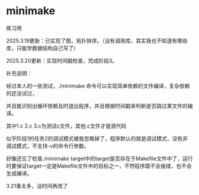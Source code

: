 # minimake
练习用

2025.3.19更新：已实现了图，拓扑排序。（没有调用库，其实我也不知道有哪些库，只能学数据结构自己写了）

2025.3.20更新：实现时间戳检查，完成阶段3。

补充说明：

经过本人的一些测试，./minimake <target> 命令可以实现简单依赖的文件编译，复杂依赖的还没试过，

并且能识别出循环依赖及时退出程序，并且根据时间戳来判断是否跳过某文件的编译。

其中1.c 2.c 3.c为测试c文件，其他.c文件才是源代码

似乎阶段1的任务2的调试模式被我忽略掉了，程序默认的就是调试模式，没有非调试模式，不支持-v的命令行参数。

好像还忘了检查./minimake target中的target是否存在于Makefile文件中了，运行时要保证target一定是Makefile文件中的目标之一，不然程序既不会报错，也不会生成编译。

3.21事太多，没时间再改了
